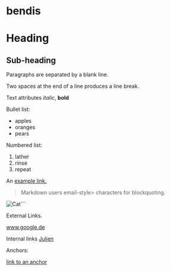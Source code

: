 # bendis

# Heading

## Sub-heading

Paragraphs are separated by a blank line.

Two spaces at the end of a line produces a line break.

Text attributes _italic_, **bold**

Bullet list:

* apples
* oranges
* pears

Numbered list:

1. lather
2. rinse
3. repeat

An [example link.](www.google.com)

> Markdown users email-style> characters for blockquoting.

![Cat](/home/dci-e0313/Cat/british.jpg)```

External Links.

www.google.de

Internal links
[Julien](../../../julien)

Anchors:

[link to an anchor](#anchors-in-markdown)

